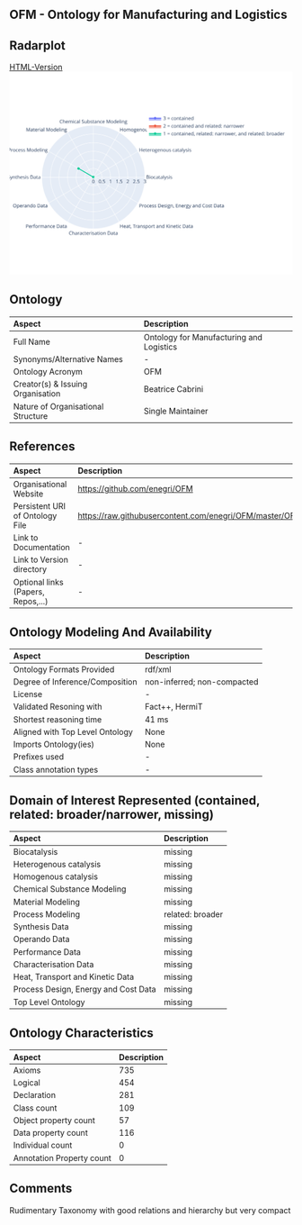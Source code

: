 ## OFM - Ontology for Manufacturing and Logistics

 ## Radarplot 
 [HTML-Version](../radarplots/Radarplot_OFM.html) ![Radarplot for Domains of ontology OFM](../radarplots/Radarplot_OFM.svg) 
## Ontology
|Aspect |Description| 
 |:---|:---|
| Full Name | Ontology for Manufacturing and Logistics |
| Synonyms/Alternative Names | - |
| Ontology Acronym | OFM |
| Creator(s) & Issuing Organisation | Beatrice Cabrini |
| Nature of Organisational Structure | Single Maintainer |

## References
|Aspect |Description| 
 |:---|:---|
| Organisational Website | https://github.com/enegri/OFM |
| Persistent URI of Ontology File | https://raw.githubusercontent.com/enegri/OFM/master/OFM.owl |
| Link to Documentation | - |
| Link to Version directory | - |
| Optional links (Papers, Repos,...) | - |

## Ontology Modeling And Availability
|Aspect |Description| 
 |:---|:---|
| Ontology Formats Provided | rdf/xml |
| Degree of Inference/Composition | non-inferred; non-compacted |
| License | - |
| Validated Resoning with | Fact++, HermiT |
| Shortest reasoning time | 41 ms |
| Aligned with Top Level Ontology | None |
| Imports Ontology(ies) | None |
| Prefixes used | - |
| Class annotation types | - |

## Domain of Interest Represented (contained, related: broader/narrower, missing)
|Aspect |Description| 
 |:---|:---|
| Biocatalysis | missing |
| Heterogenous catalysis | missing |
| Homogenous catalysis | missing |
| Chemical Substance Modeling | missing |
| Material Modeling | missing |
| Process Modeling | related: broader |
| Synthesis Data | missing |
| Operando Data | missing |
| Performance Data | missing |
| Characterisation Data | missing |
| Heat, Transport and Kinetic Data | missing |
| Process Design, Energy and Cost Data | missing |
| Top Level Ontology | missing |

## Ontology Characteristics
|Aspect |Description| 
 |:---|:---|
| Axioms | 735 |
| Logical | 454 |
| Declaration | 281 |
| Class count | 109 |
| Object property count | 57 |
| Data property count | 116 |
| Individual count | 0 |
| Annotation Property count | 0 |

## Comments
Rudimentary Taxonomy with good relations and hierarchy but very compact
